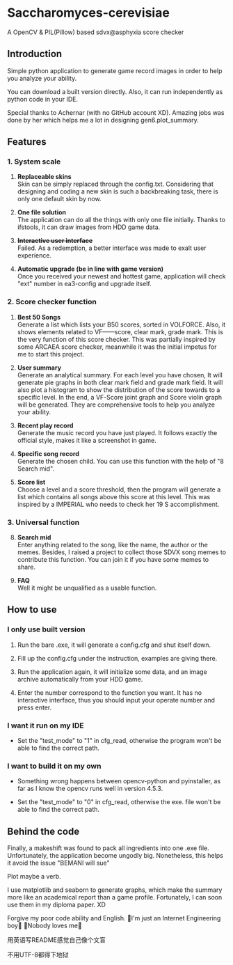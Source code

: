 # Saccharomyces-cerevisiae

A OpenCV &amp; PIL(Pillow) based sdvx@asphyxia score checker

## Introduction

Simple python application to generate game record images in order to help you analyze your ability.

You can download a built version directly. Also, it can run independently as python code in your IDE.

Special thanks to Achernar (with no GitHub account XD). Amazing jobs was done by her which helps me a lot in designing gen6.plot_summary.

## Features

### 1. System scale

   1. **Replaceable skins**  
      Skin can be simply replaced through the config.txt. Considering that designing and coding a new skin is such a backbreaking task, there is only one default skin by now.
   

   2. **One file solution**  
      The application can do all the things with only one file initially. Thanks to ifstools, it can draw images from HDD game data. 


   3. **~~Interactive user interface~~**  
      Failed. As a redemption, a better interface was made to exalt user experience.
   

   4. **Automatic upgrade (be in line with game version)**  
      Once you received your newest and hottest game, application will check "ext" number in ea3-config and upgrade itself.

### 2. Score checker function

   1. **Best 50 Songs**   
      Generate a list which lists your B50 scores, sorted in VOLFORCE. Also, it shows elements related to VF——score, clear mark, grade mark.
      This is the very function of this score checker. This was partially inspired by some ARCAEA score checker, meanwhile it was the initial impetus for me to start this project.
   

   2. **User summary**   
      Generate an analytical summary. For each level you have chosen, It will generate pie graphs in both clear mark field and grade mark field. It will also plot a histogram to show the distribution of the score towards to a specific level. In the end, a VF-Score joint graph and Score violin graph will be generated. They are comprehensive tools to help you analyze your ability.


   3. **Recent play record**    
      Generate the music record you have just played. It follows exactly the official style, makes it like a screenshot in game.
   

   4. **Specific song record**   
      Generate the chosen child. You can use this function with the help of "8 Search mid".
   

   5. **Score list**    
      Choose a level and a score threshold, then the program will generate a list which contains all songs above this score at this level. This was inspired by a IMPERIAL who needs to check her 19 S accomplishment.

### 3. Universal function

   8. **Search mid**   
      Enter anything related to the song, like the name, the author or the memes. Besides, I raised a project to collect those SDVX song memes to contribute this function. You can join it if you have some memes to share.
   

   9. **FAQ**   
      Well it might be unqualified as a usable function.

## How to use

### I only use built version

1. Run the bare .exe, it will generate a config.cfg and shut itself down.
      
2. Fill up the config.cfg under the instruction, examples are giving there.
      
3. Run the application again, it will initialize some data, and an image archive automatically from your HDD game.
      
4. Enter the number correspond to the function you want. It has no interactive interface, thus you should input your operate number and press enter.

### I want it run on my IDE

+ Set the "test_mode" to "1" in cfg_read, otherwise the program won't be able to find the correct path.

### I want to build it on my own

+ Something wrong happens between opencv-python and pyinstaller, as far as I know the opencv runs well in version 4.5.3.

+ Set the "test_mode" to "0" in cfg_read, otherwise the exe. file won't be able to find the correct path.

## Behind the code

Finally, a makeshift was found to pack all ingredients into one .exe file. Unfortunately, the application become ungodly big. Nonetheless, this helps it avoid the issue "BEMANI will sue"

Plot maybe a verb.

I use matplotlib and seaborn to generate graphs, which make the summary more like an academical report than a game profile. Fortunately, I can soon use them in my diploma paper. XD

Forgive my poor code ability and English. 🎵I'm just an Internet Engineering boy🎵 🎵Nobody loves me🎵

用英语写README感觉自己像个文盲

不用UTF-8都得下地狱
